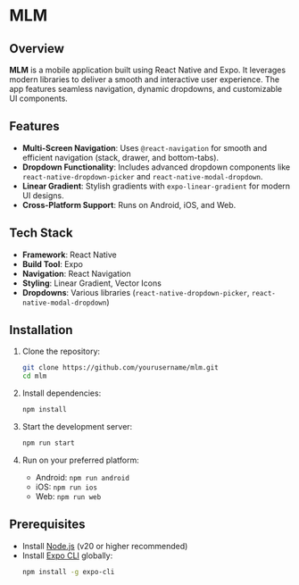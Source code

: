 
# MLM

## Overview
**MLM** is a mobile application built using React Native and Expo. It leverages modern libraries to deliver a smooth and interactive user experience. The app features seamless navigation, dynamic dropdowns, and customizable UI components.

## Features
- **Multi-Screen Navigation**: Uses `@react-navigation` for smooth and efficient navigation (stack, drawer, and bottom-tabs).
- **Dropdown Functionality**: Includes advanced dropdown components like `react-native-dropdown-picker` and `react-native-modal-dropdown`.
- **Linear Gradient**: Stylish gradients with `expo-linear-gradient` for modern UI designs.
- **Cross-Platform Support**: Runs on Android, iOS, and Web.

## Tech Stack
- **Framework**: React Native
- **Build Tool**: Expo
- **Navigation**: React Navigation
- **Styling**: Linear Gradient, Vector Icons
- **Dropdowns**: Various libraries (`react-native-dropdown-picker`, `react-native-modal-dropdown`)

## Installation

1. Clone the repository:
   ```bash
   git clone https://github.com/yourusername/mlm.git
   cd mlm
   ```

2. Install dependencies:
   ```bash
   npm install
   ```

3. Start the development server:
   ```bash
   npm run start
   ```

4. Run on your preferred platform:
   - Android: `npm run android`
   - iOS: `npm run ios`
   - Web: `npm run web`

## Prerequisites
- Install [Node.js](https://nodejs.org/) (v20 or higher recommended)
- Install [Expo CLI](https://docs.expo.dev/get-started/installation/) globally:
  ```bash
  npm install -g expo-cli
  ```

